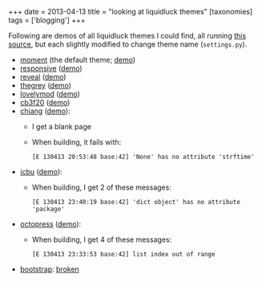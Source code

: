 +++
date = 2013-04-13
title = "looking at liquidluck themes"
[taxonomies]
tags = ['blogging']
+++

Following are demos of all liquidluck themes I could find, all running
[this source], but each slightly modified to change theme name
(`settings.py`).

-   [moment] (the default theme; [demo])
-   [responsive] ([demo][1])
-   [reveal] ([demo][2])
-   [thegrey] ([demo][3])
-   [lovelymod] ([demo][4])
-   [cb3f20] ([demo][5])
-   [chiang] ([demo][6]):
    -   I get a blank page
    -   When building, it fails with:

            [E 130413 20:53:48 base:42] 'None' has no attribute 'strftime'

-   [icbu] ([demo][7]):
    -   When building, I get 2 of these messages:

            [E 130413 23:40:19 base:42] 'dict object' has no attribute 'package'

-   [octopress] ([demo][8]):
    -   When building, I get 4 of these messages:

            [E 130413 23:33:53 base:42] list index out of range

-   [bootstrap][]: [broken]

  [this source]: https://bitbucket.org/tshepang/blog/src
  [moment]: https://github.com/lepture/liquidluck-theme-moment
  [demo]: http://demo-moment.tshepang.net
  [responsive]: https://github.com/bingdian/liquidluck-theme-responsive
  [1]: http://demo-responsive.tshepang.net
  [reveal]: https://github.com/popomore/liquidluck-theme-reveal
  [2]: http://demo-reveal.tshepang.net
  [thegrey]: https://github.com/leandromouta/liquidluck-theme-thegrey
  [3]: http://demo-thegrey.tshepang.net
  [lovelymod]: https://github.com/microjo/liquidluck-theme-lovelymod
  [4]: http://demo-lovelymod.tshepang.net
  [cb3f20]: https://github.com/bcho/liquidluck-theme-cb3f20
  [5]: http://demo-cb3f20.tshepang.net
  [chiang]: https://github.com/lepture/liquidluck-theme-chiang
  [6]: http://demo-chiang.tshepang.net
  [icbu]: https://github.com/lianqin7/liquidluck-theme-icbu
  [7]: http://demo-icbu.tshepang.net
  [octopress]: https://github.com/lepture/liquidluck-theme-octopress
  [8]: http://demo-octopress.tshepang.net
  [bootstrap]: https://github.com/lepture/liquidluck-theme-bootstrap
  [broken]: https://github.com/lepture/liquidluck-theme-bootstrap/issues/1
